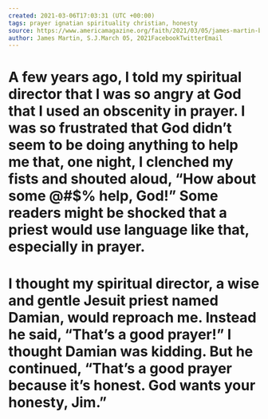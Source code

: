 ```yaml
---
created: 2021-03-06T17:03:31 (UTC +00:00)
tags: prayer ignatian spirituality christian, honesty
source: https://www.americamagazine.org/faith/2021/03/05/james-martin-book-excerpt-prayer-lent-honesty-240006
author: James Martin, S.J.March 05, 2021FacebookTwitterEmail
---
```


# A few years ago, I told my spiritual director that I was so angry at God that I used an obscenity in prayer. I was so frustrated that God didn’t seem to be doing anything to help me that, one night, I clenched my fists and shouted aloud, “How about some @#$% help, God!” Some readers might be shocked that a priest would use language like that, especially in prayer.

# I thought my spiritual director, a wise and gentle Jesuit priest named Damian, would reproach me. Instead he said, “That’s a good prayer!” I thought Damian was kidding. But he continued, “That’s a good prayer because it’s honest. God wants your honesty, Jim.”
